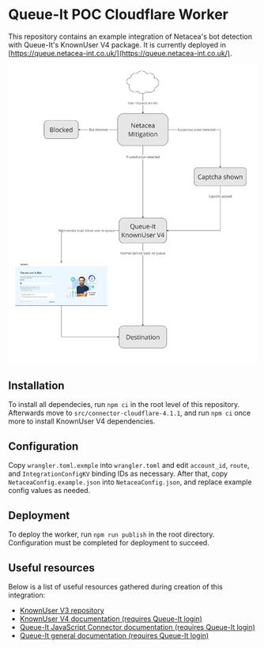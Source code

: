 # Queue-It POC Cloudflare Worker

This repository contains an example integration of Netacea's bot detection with Queue-It's KnownUser V4 package.
It is currently deployed in [https://queue.netacea-int.co.uk/](https://queue.netacea-int.co.uk/).

![Queue-It POC Flow](./docs/queue-it-poc-flow.jpg)

## Installation

To install all dependecies, run `npm ci` in the root level of this repository. Afterwards move to `src/connector-cloudflare-4.1.1`, and run `npm ci` once more to install KnownUser V4 dependencies.

## Configuration

Copy `wrangler.toml.exmple` into `wrangler.toml` and edit `account_id`, `route`, and `IntegrationConfigKV` binding IDs as necessary.
After that, copy `NetaceaConfig.example.json` into `NetaceaConfig.json`, and replace example config values as needed.

## Deployment

To deploy the worker, run `npm run publish` in the root directory. Configuration must be completed for deployment to succeed.

## Useful resources

Below is a list of useful resources gathered during creation of this integration:

* [KnownUser V3 repository](https://github.com/queueit/KnownUser.V3.Javascript)
* [KnownUser V4 documentation (requires Queue-It login)](https://support.queue-it.com/hc/en-us/article_attachments/8583618914076/Queue-it_Cloudflare_V4_Connector_Implementation_Guide.pdf)
* [Queue-It JavaScript Connector documentation (requires Queue-It login)](https://support.queue-it.com/hc/en-us/articles/7978446023580-JavaScript-Connector-Version-4-1)
* [Queue-It general documentation (requires Queue-It login)](https://support.queue-it.com/hc/en-us/sections/7150475749916-General-Documentation)
